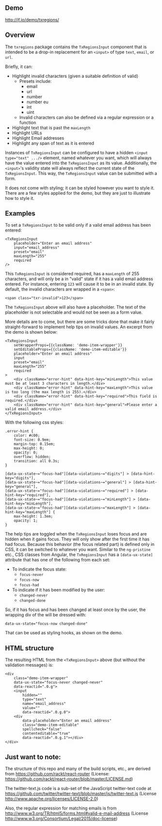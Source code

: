 
## Demo

http://jf.io/demo/txregions/

## Overview

The `txregions` package contains the `TxRegionsInput` component that is intended to be a drop-in replacement for an `<input>` of type `text`, `email`, or `url`.

Briefly, it can:
* Highlight invalid characters (given a suitable definition of valid)
  * Presets include:
    * email
    * url
    * number
    * number eu
    * int
    * uint
  * Invalid characters can also be defined via a regular expression or a function
* Highlight text that is past the `maxLength`
* Highlight URLs
* Highlight Email addresses
* Highlight any span of text as it is entered

Instances of `TxRegionsInput` can be configured to have a hidden `<input type="text" .../>` element, named whatever you want, which will always have the value entered into the `TxRegionsInput` as its value. Additionally, the `<input>`'s validity state will always reflect the current state of the `TxRegionsInput`. This way, the `TxRegionsInput` value can be submitted with a form.

It does not come with styling; it can be styled however you want to style it. There are a few styles applied for the demo, but they are just to illustrate how to style it.

## Examples

To set a `TxRegionsInput` to be valid only if a valid email address has been entered:

```
<TxRegionsInput
    placeholder="Enter an email address"
    input="email_address"
    preset="email"
    maxLength="255"
    required
/>
```

This `TxRegionsInput` is considered required, has a `maxLength` of 255 characters, and will only be a in "valid" state if it has a valid email address entered. For instance, entering `123` will cause it to be in an invalid state. By default, the invalid characters are wrapped in a `<span>`:

```
<span class="txr-invalid">123</span>
```

The `TxRegionsInput` above will also have a placeholder. The text of the placeholder is not selectable and would not be seen as a form value.

More details are to come, but there are some tricks done that make it fairly straight-forward to implement help tips on invalid values. An excerpt from the demo is shown below:

```
<TxRegionsInput
    setWrapperProps={{className: 'demo-item-wrapper'}}
    setEditableProps={{className: 'demo-item-editable'}}
    placeholder="Enter an email address"
    input
    preset="email"
    maxLength="255"
    required
>
    <div className="error-hint" data-hint-key="minLength">This value must be at least 3 characters in length.</div>
    <div className="error-hint" data-hint-key="maxLength">This value is too long (the max length is 255).</div>
    <div className="error-hint" data-hint-key="required">This field is required.</div>
    <div className="error-hint" data-hint-key="general">Please enter a valid email address.</div>
</TxRegionsInput>
```

With the following css styles:
```
.error-hint {
    color: #c00;
    font-size: 0.9em;
    margin-top: 0.15em;
    max-height: 0;
    opacity: 0;
    overflow: hidden;
    transition: all 0.3s;
}

[data-ux-state~="focus-had"][data-violations~="digits"] > [data-hint-key="digits"],
[data-ux-state~="focus-had"][data-violations~="general"] > [data-hint-key="general"],
[data-ux-state~="focus-had"][data-violations~="required"] > [data-hint-key="required"],
[data-ux-state~="focus-had"][data-violations~="minLength"] > [data-hint-key="minLength"],
[data-ux-state~="focus-had"][data-violations~="maxLength"] > [data-hint-key="maxLength"] {
    max-height: 1.3em;
    opacity: 1;
}
```

The help tips are toggled when the `TxRegionsInput` loses focus and are hidden when it gains focus. They will only show after the first time it has had focus. Because this behavior (the focus related part) is defined only in CSS, it can be switched to whatever you want. Similar to the `ng-pristine` etc., CSS classes from Angular, the `TxRegionsInput` has a `[data-ux-state]` attribute that has one of the following from each set:
* To indicate the focus state:
  * `focus-never`
  * `focus-now`
  * `focus-had`
* To indicate if it has been modified by the user:
  * `changed-never`
  * `changed-done`

So, if it has focus and has been changed at least once by the user, the wrapping div of the will be dressed with:
```
data-ux-state="focus-now changed-done"
```

That can be used as styling hooks, as shown on the demo.

## HTML structure

The resulting HTML from the `<TxRegionsInput>` above (but without the validation messages) is:

```
<div
    class="demo-item-wrapper"
    data-ux-state="focus-never changed-never"
    data-reactid=".0.g">
    <input
        hidden=""
        type="text"
        name="email_address"
        value=""
        data-reactid=".0.g.0">
    <div
        data-placeholder="Enter an email address"
        class="demo-item-editable"
        spellcheck="false"
        contenteditable="true"
        data-reactid=".0.g.1"></div>
</div>
```


## Just want to note:

The structure of this repo and many of the build scripts, etc., are derived from https://github.com/rackt/react-router (License: https://github.com/rackt/react-router/blob/master/LICENSE.md)

The twitter-text.js code is a sub-set of the JavaScript twitter-text code at https://github.com/twitter/twitter-text/blob/master/js/twitter-text.js (License http://www.apache.org/licenses/LICENSE-2.0)

Also, the regular expression for matching emails is from http://www.w3.org/TR/html5/forms.html#valid-e-mail-address (License http://www.w3.org/Consortium/Legal/2015/doc-license)
